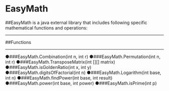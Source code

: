 # EasyMath
##EasyMath is a java external library that includes following specific mathematical functions and operations:
<hr>
##Functions
<hr>
●###EasyMath.Combination(int n, int r)
●###EasyMath.Permutation(int n, int r)
●###EasyMath.TransposeMatrix(int [][] matrix)
●###EasyMath.isGoldenRatio(int x, int y)
●###EasyMath.digitsOfFactorial(int n)
●###EasyMath.Logarithm(int base, int n)
●###EasyMath.findPower(int base, int result)
●###EasyMath.power(int base, int power)
●###EasyMath.isPrime(int p)

